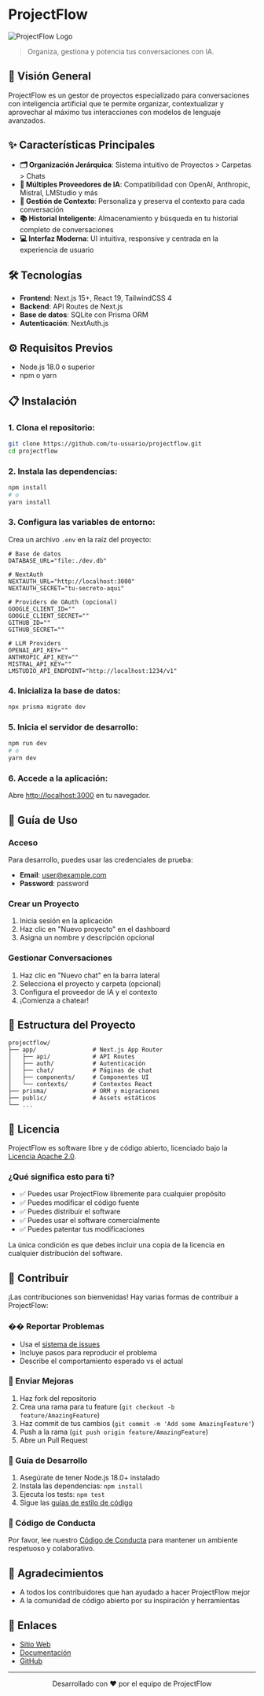 # ProjectFlow

![ProjectFlow Logo](https://projectflow.uno/logo.png)

> Organiza, gestiona y potencia tus conversaciones con IA.

## 🚀 Visión General

ProjectFlow es un gestor de proyectos especializado para conversaciones con inteligencia artificial que te permite organizar, contextualizar y aprovechar al máximo tus interacciones con modelos de lenguaje avanzados.

## ✨ Características Principales

- **🗂️ Organización Jerárquica**: Sistema intuitivo de Proyectos > Carpetas > Chats
- **🔄 Múltiples Proveedores de IA**: Compatibilidad con OpenAI, Anthropic, Mistral, LMStudio y más
- **🧠 Gestión de Contexto**: Personaliza y preserva el contexto para cada conversación
- **📚 Historial Inteligente**: Almacenamiento y búsqueda en tu historial completo de conversaciones
- **💻 Interfaz Moderna**: UI intuitiva, responsive y centrada en la experiencia de usuario

## 🛠️ Tecnologías

- **Frontend**: Next.js 15+, React 19, TailwindCSS 4
- **Backend**: API Routes de Next.js
- **Base de datos**: SQLite con Prisma ORM
- **Autenticación**: NextAuth.js

## ⚙️ Requisitos Previos

- Node.js 18.0 o superior
- npm o yarn

## 📋 Instalación

### 1. Clona el repositorio:

```bash
git clone https://github.com/tu-usuario/projectflow.git
cd projectflow
```

### 2. Instala las dependencias:

```bash
npm install
# o
yarn install
```

### 3. Configura las variables de entorno:

Crea un archivo `.env` en la raíz del proyecto:

```
# Base de datos
DATABASE_URL="file:./dev.db"

# NextAuth
NEXTAUTH_URL="http://localhost:3000"
NEXTAUTH_SECRET="tu-secreto-aqui"

# Providers de OAuth (opcional)
GOOGLE_CLIENT_ID=""
GOOGLE_CLIENT_SECRET=""
GITHUB_ID=""
GITHUB_SECRET=""

# LLM Providers
OPENAI_API_KEY=""
ANTHROPIC_API_KEY=""
MISTRAL_API_KEY=""
LMSTUDIO_API_ENDPOINT="http://localhost:1234/v1"
```

### 4. Inicializa la base de datos:

```bash
npx prisma migrate dev
```

### 5. Inicia el servidor de desarrollo:

```bash
npm run dev
# o
yarn dev
```

### 6. Accede a la aplicación:

Abre [http://localhost:3000](http://localhost:3000) en tu navegador.

## 📱 Guía de Uso

### Acceso

Para desarrollo, puedes usar las credenciales de prueba:
- **Email**: user@example.com
- **Password**: password

### Crear un Proyecto

1. Inicia sesión en la aplicación
2. Haz clic en "Nuevo proyecto" en el dashboard
3. Asigna un nombre y descripción opcional

### Gestionar Conversaciones

1. Haz clic en "Nuevo chat" en la barra lateral
2. Selecciona el proyecto y carpeta (opcional)
3. Configura el proveedor de IA y el contexto
4. ¡Comienza a chatear!

## 📂 Estructura del Proyecto

```
projectflow/
├── app/                # Next.js App Router
│   ├── api/            # API Routes
│   ├── auth/           # Autenticación
│   ├── chat/           # Páginas de chat
│   ├── components/     # Componentes UI
│   └── contexts/       # Contextos React
├── prisma/             # ORM y migraciones
├── public/             # Assets estáticos
└── ...
```

## 📄 Licencia

ProjectFlow es software libre y de código abierto, licenciado bajo la [Licencia Apache 2.0](LICENSE).

### ¿Qué significa esto para ti?

- ✅ Puedes usar ProjectFlow libremente para cualquier propósito
- ✅ Puedes modificar el código fuente
- ✅ Puedes distribuir el software
- ✅ Puedes usar el software comercialmente
- ✅ Puedes patentar tus modificaciones

La única condición es que debes incluir una copia de la licencia en cualquier distribución del software.

## 👥 Contribuir

¡Las contribuciones son bienvenidas! Hay varias formas de contribuir a ProjectFlow:

### �� Reportar Problemas
- Usa el [sistema de issues](https://github.com/tu-usuario/projectflow/issues)
- Incluye pasos para reproducir el problema
- Describe el comportamiento esperado vs el actual

### 🔧 Enviar Mejoras
1. Haz fork del repositorio
2. Crea una rama para tu feature (`git checkout -b feature/AmazingFeature`)
3. Haz commit de tus cambios (`git commit -m 'Add some AmazingFeature'`)
4. Push a la rama (`git push origin feature/AmazingFeature`)
5. Abre un Pull Request

### 🧪 Guía de Desarrollo
1. Asegúrate de tener Node.js 18.0+ instalado
2. Instala las dependencias: `npm install`
3. Ejecuta los tests: `npm test`
4. Sigue las [guías de estilo de código](CONTRIBUTING.md)

### 🤝 Código de Conducta
Por favor, lee nuestro [Código de Conducta](CODE_OF_CONDUCT.md) para mantener un ambiente respetuoso y colaborativo.

## 🙏 Agradecimientos

- A todos los contribuidores que han ayudado a hacer ProjectFlow mejor
- A la comunidad de código abierto por su inspiración y herramientas

## 🔗 Enlaces

- [Sitio Web](https://projectflow.uno)
- [Documentación](https://projectflow.uno/docs)
- [GitHub](https://github.com/tu-usuario/projectflow)

---

<p align="center">
  Desarrollado con ❤️ por el equipo de ProjectFlow
</p>
